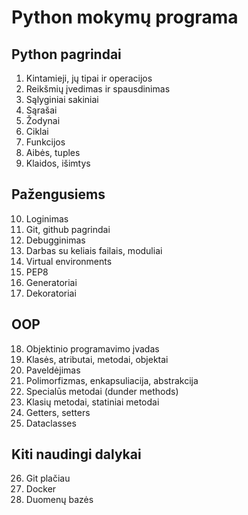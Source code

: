 # Python mokymų programa

## Python pagrindai

1. Kintamieji, jų tipai ir operacijos
2. Reikšmių įvedimas ir spausdinimas
3. Sąlyginiai sakiniai
4. Sąrašai
5. Žodynai
6. Ciklai
7. Funkcijos
8. Aibės, tuples
9. Klaidos, išimtys


## Pažengusiems
10. Loginimas
11. Git, github pagrindai
12. Debugginimas
13. Darbas su keliais failais, moduliai
14. Virtual environments
15. PEP8
16. Generatoriai
17. Dekoratoriai

## OOP
18. Objektinio programavimo įvadas
19. Klasės, atributai, metodai, objektai
20. Paveldėjimas
21. Polimorfizmas, enkapsuliacija, abstrakcija
22. Specialūs metodai (dunder methods)
23. Klasių metodai, statiniai metodai
24. Getters, setters
25. Dataclasses

## Kiti naudingi dalykai
26. Git plačiau
27. Docker
28. Duomenų bazės

## 


